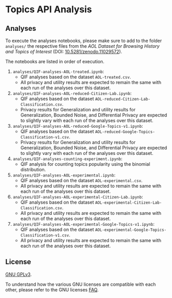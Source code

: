 # Topics API Analysis

## Analyses

To execute the analyses notebooks, please make sure to add to the folder `analyses/` the respective files from the *AOL Dataset for Browsing History and Topics of Interest* (DOI: [10.5281/zenodo.11029572](https://doi.org/10.5281/zenodo.11029572)).

The notebooks are listed in order of execution.

1. `analyses/QIF-analyses-AOL-treated.ipynb`:
    - QIF analyses based on the dataset `AOL-treated.csv`.
    - All privacy and utility results are expected to remain the same with each run of the analyses over this dataset.
2. `analyses/QIF-analyses-AOL-reduced-Citizen-Lab.ipynb`:
    - QIF analyses based on the dataset `AOL-reduced-Citizen-Lab-Classification.csv`.
    - Privacy results for Generalization and utility results for Generalization, Bounded Noise, and Differential Privacy are expected to slightly vary with each run of the analyses over this dataset.
3. `analyses/QIF-analyses-AOL-reduced-Google-Topics-v1.ipynb`:
    - QIF analyses based on the dataset `AOL-reduced-Google-Topics-Classification-v1.csv`.
    - Privacy results for Generalization and utility results for Generalization, Bounded Noise, and Differential Privacy are expected to slightly vary with each run of the analyses over this dataset.
4. `analyses/QIF-analyses-counting-experiment.ipynb`:
    - QIF analysis for counting topics popularity using the binomial distribution.
5. `analyses/QIF-analyses-AOL-experimental.ipynb`:
    - QIF analyses based on the dataset `AOL-experimental.csv`.
    - All privacy and utility results are expected to remain the same with each run of the analyses over this dataset.
6. `analyses/QIF-analyses-AOL-experimental-Citizen-Lab.ipynb`:
    - QIF analyses based on the dataset `AOL-experimental-Citizen-Lab-Classification.csv`.
    - All privacy and utility results are expected to remain the same with each run of the analyses over this dataset.
7. `analyses/QIF-analyses-AOL-experimental-Google-Topics-v1.ipynb`:
    - QIF analyses based on the dataset `AOL-experimental-Google-Topics-Classification-v1.csv`.
    - All privacy and utility results are expected to remain the same with each run of the analyses over this dataset.

## License

[GNU GPLv3](https://choosealicense.com/licenses/gpl-3.0/).

To understand how the various GNU licenses are compatible with each other, please refer to the GNU licenses [FAQ](https://www.gnu.org/licenses/gpl-faq.html#AllCompatibility).
